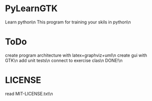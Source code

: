# PyLearnGTK
Learn python\n
This program for training your skils in python\n
# ToDo
create program architecture with latex+graphviz+uml\n
create gui with GTK\n
add unit tests\n
connect to exercise clas\n
DONE!\n
# LICENSE
read MIT-LICENSE.txt\n
